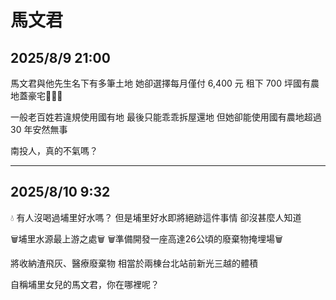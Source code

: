 # 馬文君

## 2025/8/9 21:00

馬文君與他先生名下有多筆土地
她卻選擇每月僅付 6,400 元
租下 700 坪國有農地蓋豪宅🌳🏡🌳

一般老百姓若違規使用國有地
最後只能乖乖拆屋還地
但她卻能使用國有農地超過 30 年安然無事

南投人，真的不氣嗎？

---

## 2025/8/10 9:32

💧 有人沒喝過埔里好水嗎？
但是埔里好水即將絕跡這件事情
卻沒甚麼人知道

🗑️埔里水源最上游之處🗑️
🗑️準備開發一座高達26公頃的廢棄物掩埋場🗑️

將收納渣飛灰、醫療廢棄物
相當於兩棟台北站前新光三越的體積

自稱埔里女兒的馬文君，你在哪裡呢？